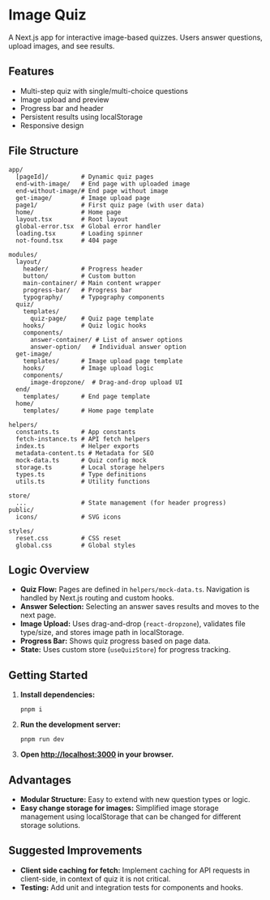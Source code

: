 # Image Quiz

A Next.js app for interactive image-based quizzes. Users answer questions, upload images, and see results.

## Features

- Multi-step quiz with single/multi-choice questions
- Image upload and preview
- Progress bar and header
- Persistent results using localStorage
- Responsive design

## File Structure

```
app/
  [pageId]/         # Dynamic quiz pages
  end-with-image/   # End page with uploaded image
  end-without-image/# End page without image
  get-image/        # Image upload page
  page1/            # First quiz page (with user data)
  home/             # Home page
  layout.tsx        # Root layout
  global-error.tsx  # Global error handler
  loading.tsx       # Loading spinner
  not-found.tsx     # 404 page

modules/
  layout/
    header/         # Progress header
    button/         # Custom button
    main-container/ # Main content wrapper
    progress-bar/   # Progress bar
    typography/     # Typography components
  quiz/
    templates/
      quiz-page/    # Quiz page template
    hooks/          # Quiz logic hooks
    components/
      answer-container/ # List of answer options
      answer-option/   # Individual answer option
  get-image/
    templates/      # Image upload page template
    hooks/          # Image upload logic
    components/
      image-dropzone/  # Drag-and-drop upload UI
  end/
    templates/      # End page template
  home/
    templates/      # Home page template

helpers/
  constants.ts      # App constants
  fetch-instance.ts # API fetch helpers
  index.ts          # Helper exports
  metadata-content.ts # Metadata for SEO
  mock-data.ts      # Quiz config mock
  storage.ts        # Local storage helpers
  types.ts          # Type definitions
  utils.ts          # Utility functions

store/
  ...               # State management (for header progress)
public/
  icons/            # SVG icons

styles/
  reset.css         # CSS reset
  global.css        # Global styles
```

## Logic Overview

- **Quiz Flow:** Pages are defined in `helpers/mock-data.ts`. Navigation is handled by Next.js routing and custom hooks.
- **Answer Selection:** Selecting an answer saves results and moves to the next page.
- **Image Upload:** Uses drag-and-drop (`react-dropzone`), validates file type/size, and stores image path in localStorage.
- **Progress Bar:** Shows quiz progress based on page data.
- **State:** Uses custom store (`useQuizStore`) for progress tracking.

## Getting Started

1. **Install dependencies:**

   ```
   pnpm i
   ```

2. **Run the development server:**

   ```
   pnpm run dev
   ```

3. **Open [http://localhost:3000](http://localhost:3000) in your browser.**

## Advantages

- **Modular Structure:** Easy to extend with new question types or logic.
- **Easy change storage for images:** Simplified image storage management using localStorage that can be changed for different storage solutions.

## Suggested Improvements

- **Client side caching for fetch:** Implement caching for API requests in client-side, in context of quiz it is not critical.
- **Testing:** Add unit and integration tests for components and hooks.
